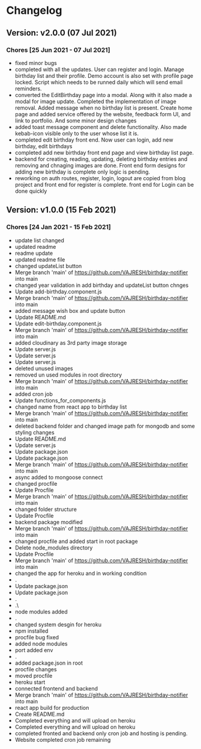 # Changelog

## Version: v2.0.0 (07 Jul 2021)

### Chores [25 Jun 2021 - 07 Jul 2021]
- fixed minor bugs
- completed with all the updates. User can register and login. Manage birthday list and their profile. Demo account is also set with profile page locked. Script which needs to be runned daily which will send email reminders.
- converted the EditBirthday page into a modal. Along with it also made a modal for image update. Completed the implementation of image removal. Added message when no birthday list is present. Create home page and added service offered by the website, feedback form UI, and link to portfolio. And some minor design changes
- added toast message component and delete functionality. Also made kebab-icon visible only to the user whose list it is.        
- completed edit birthday front end. Now user can login, add new birthday, edit birthdays
- completed add new birthday front end page and view birthday list page.
- backend for creating, reading, updating, deleting birthday entries and removing and chnaging images are done. Front end form designs for adding new birthday is complete only logic is pending.
- reworking on auth routes, register, login, logout are copied from blog project and front end for register is complete. front end for Login can be done quickly


## Version: v1.0.0 (15 Feb 2021)

### Chores [24 Jan 2021 - 15 Feb 2021]
- update list changed
- updated readme
- readme update
- updated readme file
- changed updateList button
- Merge branch 'main' of https://github.com/VAJRESH/birthday-notifier into main
- changed year validation in add birthday and updateList button chnges
- Update add-birthday.component.js
- Merge branch 'main' of https://github.com/VAJRESH/birthday-notifier into main
- added message wish box and update button
- Update README.md
- Update edit-birthday.component.js
- Merge branch 'main' of https://github.com/VAJRESH/birthday-notifier into main
- added cloudinary as 3rd party image storage
- Update server.js
- Update server.js
- Update server.js
- deleted unused images
- removed un used modules in root directory
- Merge branch 'main' of https://github.com/VAJRESH/birthday-notifier into main
- added cron job
- Update functions_for_components.js
- changed name from react app to birthday list
- Merge branch 'main' of https://github.com/VAJRESH/birthday-notifier into main
- deleted backend folder and changed image path for mongodb and some styling changes
- Update README.md
- Update server.js
- Update package.json
- Update package.json
- Merge branch 'main' of https://github.com/VAJRESH/birthday-notifier into main
- async added to mongoose connect
- changed procfile
- Update Procfile
- Merge branch 'main' of https://github.com/VAJRESH/birthday-notifier into main
- changed folder structure
- Update Procfile
- backend package modified
- Merge branch 'main' of https://github.com/VAJRESH/birthday-notifier into main
- changed procfile and added start in root package
- Delete node_modules directory
- Update Procfile
- Merge branch 'main' of https://github.com/VAJRESH/birthday-notifier into main
- changed the app for heroku and in working condition
- .
- Update package.json
- Update package.json
- .
- .\
- node modules added
- .
- changed system desgin for heroku
- npm installed
- procfile bug fixed
- added node modules
- port added env
- .
- added package.json in root
- procfile changes
- moved procfile
- heroku start
- connected frontend and backend
- Merge branch 'main' of https://github.com/VAJRESH/birthday-notifier into main
- react app build for production
- Create README.md
- Completed everything and will upload on heroku
- Completed everything and will upload on heroku
- completed fronted and backend only cron job and hosting is pending.
- Website completed cron job remaining